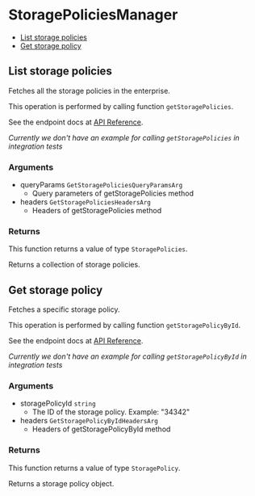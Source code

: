 # StoragePoliciesManager


- [List storage policies](#list-storage-policies)
- [Get storage policy](#get-storage-policy)

## List storage policies

Fetches all the storage policies in the enterprise.

This operation is performed by calling function `getStoragePolicies`.

See the endpoint docs at
[API Reference](https://developer.box.com/reference/get-storage-policies/).

*Currently we don't have an example for calling `getStoragePolicies` in integration tests*

### Arguments

- queryParams `GetStoragePoliciesQueryParamsArg`
  - Query parameters of getStoragePolicies method
- headers `GetStoragePoliciesHeadersArg`
  - Headers of getStoragePolicies method


### Returns

This function returns a value of type `StoragePolicies`.

Returns a collection of storage policies.


## Get storage policy

Fetches a specific storage policy.

This operation is performed by calling function `getStoragePolicyById`.

See the endpoint docs at
[API Reference](https://developer.box.com/reference/get-storage-policies-id/).

*Currently we don't have an example for calling `getStoragePolicyById` in integration tests*

### Arguments

- storagePolicyId `string`
  - The ID of the storage policy. Example: "34342"
- headers `GetStoragePolicyByIdHeadersArg`
  - Headers of getStoragePolicyById method


### Returns

This function returns a value of type `StoragePolicy`.

Returns a storage policy object.



